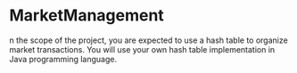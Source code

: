 # MarketManagement
n the scope of the project, you are expected to use a hash table to organize market transactions. You will use your own hash table implementation in Java programming language.
